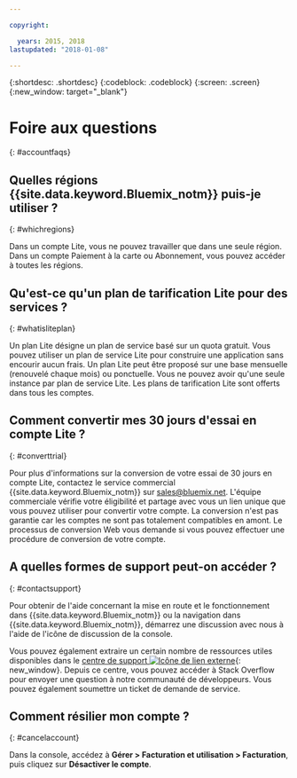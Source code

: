 ```yaml
---

copyright:

  years: 2015, 2018
lastupdated: "2018-01-08"

---
```


{:shortdesc: .shortdesc}
{:codeblock: .codeblock}
{:screen: .screen}
{:new_window: target="_blank"}

# Foire aux questions
{: #accountfaqs} 

## Quelles régions {{site.data.keyword.Bluemix_notm}} puis-je utiliser ?
{: #whichregions}

Dans un compte Lite, vous ne pouvez travailler que dans une seule région. Dans un compte Paiement à la carte ou Abonnement, vous pouvez accéder à toutes les régions. 

## Qu'est-ce qu'un plan de tarification Lite pour des services ?
{: #whatisliteplan}

Un plan Lite désigne un plan de service basé sur un quota gratuit. Vous pouvez utiliser un plan de service Lite pour construire une application sans encourir aucun frais. Un plan Lite peut être proposé sur une base mensuelle (renouvelé chaque mois) ou ponctuelle. Vous ne pouvez avoir qu'une seule instance par plan de service Lite. Les plans de tarification Lite sont offerts dans tous les comptes.

## Comment convertir mes 30 jours d'essai en compte Lite ?
{: #converttrial}

Pour plus d'informations sur la conversion de votre essai de 30 jours en compte Lite, contactez le service commercial {{site.data.keyword.Bluemix_notm}} sur [sales@bluemix.net](sales@bluemix.net). L'équipe commerciale vérifie votre éligibilité et partage avec vous un lien unique que vous pouvez utiliser pour convertir votre compte. La conversion n'est pas garantie car les comptes ne sont pas totalement compatibles en amont. Le processus de conversion Web vous demande si vous pouvez effectuer une procédure de conversion de votre compte. 

## A quelles formes de support peut-on accéder ?
{: #contactsupport}

Pour obtenir de l'aide concernant la mise en route et le fonctionnement dans {{site.data.keyword.Bluemix_notm}} ou la navigation dans {{site.data.keyword.Bluemix_notm}}, démarrez une discussion avec nous à l'aide de l'icône de discussion de la console. 

Vous pouvez également extraire un certain nombre de ressources utiles disponibles dans le [centre de support ![Icône de lien externe](../icons/launch-glyph.svg)](https://console.bluemix.net/unifiedsupport/supportcenter){: new_window}. Depuis ce centre, vous pouvez accéder à Stack Overflow pour envoyer une question à notre communauté de développeurs. Vous pouvez également soumettre un ticket de demande de service.  

## Comment résilier mon compte ?
{: #cancelaccount}

Dans la console, accédez à **Gérer > Facturation et utilisation > Facturation**, puis cliquez sur **Désactiver le compte**.
